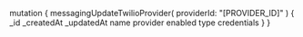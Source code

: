 mutation {
    messagingUpdateTwilioProvider(
        providerId: "[PROVIDER_ID]"
    ) {
        _id
        _createdAt
        _updatedAt
        name
        provider
        enabled
        type
        credentials
    }
}
